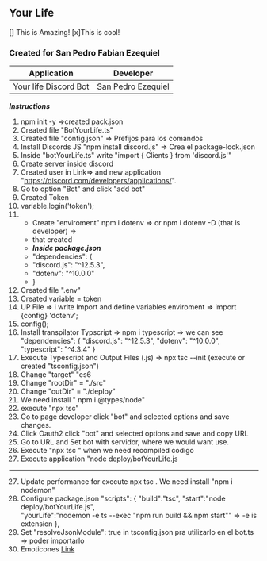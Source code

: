 ## Your Life 
[] This is Amazing!
[x]This is cool!
### Created for San Pedro Fabian Ezequiel

|Application|Developer|
|--------|--------|
|   Your life Discord Bot  |  San Pedro Ezequiel |

***Instructions***
1. npm init -y  =>created pack.json
2. Created file "BotYourLife.ts"
3. Created file "config.json"  => Prefijos para los comandos
4. Install Discords JS "npm install discord.js" => Crea el package-lock.json
5. Inside "botYourLife.ts" write "import { Clients } from 'discord.js'"
6. Create server inside discord
7. Created user in Link=> and new application  "https://discord.com/developers/applications/".
8. Go to option "Bot" and click "add bot"
9. Created Token 
10. variable.login('token');
11. - Create "enviroment"   npm i dotenv   => or npm i dotenv -D  (that is developer)  => 
    - that created  
    - ___Inside package.json___
    - "dependencies": {
    - "discord.js": "^12.5.3",
    - "dotenv": "^10.0.0"
    - }
12. Created file ".env"
13. Created variable = token
14. UP File => i write Import  and define variables enviroment =>  import {config} 'dotenv';
15. config();
16. Install transpilator Typscript => npm i typescript =>  we can see
"dependencies": {
    "discord.js": "^12.5.3",
    "dotenv": "^10.0.0",
    "typescript": "^4.3.4"
  }
17. Execute Typescript and Output Files (.js) => npx tsc --init (execute or created "tsconfig.json")
18. Change "target"  "es6
19. Change "rootDir" = "./src"
20. Change "outDir"  = "./deploy"
22. We need install " npm i @types/node"
21. execute "npx tsc"
22. Go to page developer click "bot" and selected options and save changes.
23. Click Oauth2 click "bot"  and selected options and save and copy URL
24. Go to URL and Set bot with servidor, where we would want use.
25. Execute "npx tsc " when we need recompiled codigo
26. Execute application "node deploy/botYourLife.js

--------------------
27. Update performance for execute npx tsc . We need install
  "npm i nodemon"
28. Configure package.json
"scripts": {
    "build":"tsc",
    "start":"node deploy/botYourLife.js",  
    "yourLife":"nodemon -e ts --exec  \"npm run build && npm start\""  => -e is extension
  },
29. Set  "resolveJsonModule": true in tsconfig.json pra utilizarlo en el bot.ts => poder importarlo
30. Emoticones  [Link](https://emojipedia.org/rocket/)